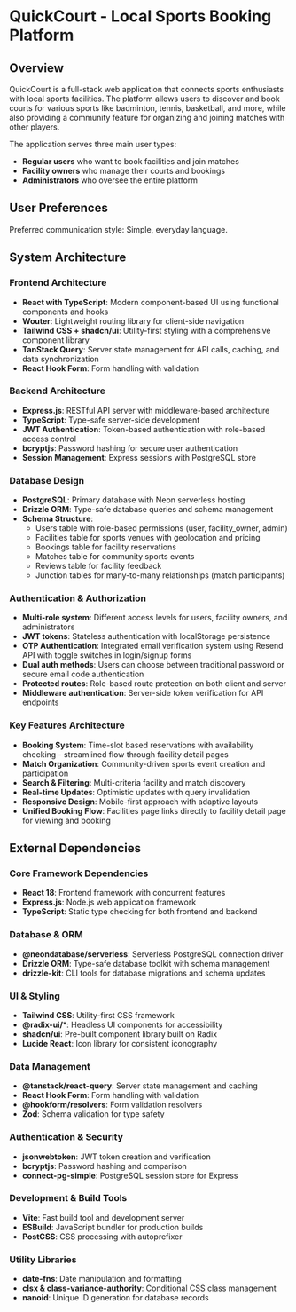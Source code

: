 # QuickCourt - Local Sports Booking Platform

## Overview

QuickCourt is a full-stack web application that connects sports enthusiasts with local sports facilities. The platform allows users to discover and book courts for various sports like badminton, tennis, basketball, and more, while also providing a community feature for organizing and joining matches with other players.

The application serves three main user types:
- **Regular users** who want to book facilities and join matches
- **Facility owners** who manage their courts and bookings
- **Administrators** who oversee the entire platform

## User Preferences

Preferred communication style: Simple, everyday language.

## System Architecture

### Frontend Architecture
- **React with TypeScript**: Modern component-based UI using functional components and hooks
- **Wouter**: Lightweight routing library for client-side navigation
- **Tailwind CSS + shadcn/ui**: Utility-first styling with a comprehensive component library
- **TanStack Query**: Server state management for API calls, caching, and data synchronization
- **React Hook Form**: Form handling with validation

### Backend Architecture
- **Express.js**: RESTful API server with middleware-based architecture
- **TypeScript**: Type-safe server-side development
- **JWT Authentication**: Token-based authentication with role-based access control
- **bcryptjs**: Password hashing for secure user authentication
- **Session Management**: Express sessions with PostgreSQL store

### Database Design
- **PostgreSQL**: Primary database with Neon serverless hosting
- **Drizzle ORM**: Type-safe database queries and schema management
- **Schema Structure**:
  - Users table with role-based permissions (user, facility_owner, admin)
  - Facilities table for sports venues with geolocation and pricing
  - Bookings table for facility reservations
  - Matches table for community sports events
  - Reviews table for facility feedback
  - Junction tables for many-to-many relationships (match participants)

### Authentication & Authorization
- **Multi-role system**: Different access levels for users, facility owners, and administrators
- **JWT tokens**: Stateless authentication with localStorage persistence
- **OTP Authentication**: Integrated email verification system using Resend API with toggle switches in login/signup forms
- **Dual auth methods**: Users can choose between traditional password or secure email code authentication
- **Protected routes**: Role-based route protection on both client and server
- **Middleware authentication**: Server-side token verification for API endpoints

### Key Features Architecture
- **Booking System**: Time-slot based reservations with availability checking - streamlined flow through facility detail pages
- **Match Organization**: Community-driven sports event creation and participation
- **Search & Filtering**: Multi-criteria facility and match discovery
- **Real-time Updates**: Optimistic updates with query invalidation
- **Responsive Design**: Mobile-first approach with adaptive layouts
- **Unified Booking Flow**: Facilities page links directly to facility detail page for viewing and booking

## External Dependencies

### Core Framework Dependencies
- **React 18**: Frontend framework with concurrent features
- **Express.js**: Node.js web application framework
- **TypeScript**: Static type checking for both frontend and backend

### Database & ORM
- **@neondatabase/serverless**: Serverless PostgreSQL connection driver
- **Drizzle ORM**: Type-safe database toolkit with schema management
- **drizzle-kit**: CLI tools for database migrations and schema updates

### UI & Styling
- **Tailwind CSS**: Utility-first CSS framework
- **@radix-ui/***: Headless UI components for accessibility
- **shadcn/ui**: Pre-built component library built on Radix
- **Lucide React**: Icon library for consistent iconography

### Data Management
- **@tanstack/react-query**: Server state management and caching
- **React Hook Form**: Form handling with validation
- **@hookform/resolvers**: Form validation resolvers
- **Zod**: Schema validation for type safety

### Authentication & Security
- **jsonwebtoken**: JWT token creation and verification
- **bcryptjs**: Password hashing and comparison
- **connect-pg-simple**: PostgreSQL session store for Express

### Development & Build Tools
- **Vite**: Fast build tool and development server
- **ESBuild**: JavaScript bundler for production builds
- **PostCSS**: CSS processing with autoprefixer

### Utility Libraries
- **date-fns**: Date manipulation and formatting
- **clsx & class-variance-authority**: Conditional CSS class management
- **nanoid**: Unique ID generation for database records